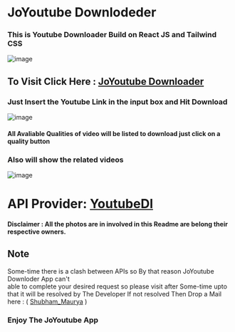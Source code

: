 # JoYoutube Downlodeder


 ### This is Youtube Downloader Build on React JS and Tailwind CSS

 ![image](https://user-images.githubusercontent.com/65014926/223163953-f9083ff5-538a-43dc-9769-ea5fcd02d19c.png)




## To Visit Click Here : <a href="https://jo-youtube-downlodeder-7k9xzexi1-shubham996633.vercel.app/">JoYoutube Downloader</a>

### Just Insert the Youtube Link in the input box and Hit Download 

![image](https://user-images.githubusercontent.com/65014926/223172692-7f0bace8-7119-4fb6-8b4b-568a23dd9eea.png)

#### All Avaliable Qualities of video will be listed to download just click on a quality button

### Also will show the related videos

![image](https://user-images.githubusercontent.com/65014926/223173298-0e7287b7-86c2-4d9d-96ce-9c97fe5efbd9.png)


 # API Provider: <a href = "https://www.npmjs.com/package/ytdl-core"> YoutubeDl </a> 
         

#### Disclaimer : All the photos are in involved in this Readme are belong their respective owners.

   

   

 ## Note

    
 
   Some-time there is a clash between APIs so By that reason JoYoutube Downloder App can't  
   able to complete your desired request so please visit after Some-time upto that it will be resolved by The Developer
   If not resolved Then Drop a Mail here : ( <a href = "mailto:shubhammaurya996633+work@gmail.com"> Shubham_Maurya</a> )
 <h3>Enjoy The JoYoutube App</h3>

